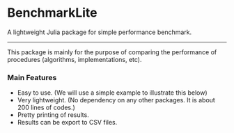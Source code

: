 # BenchmarkLite

A lightweight Julia package for simple performance benchmark.

------------

This package is mainly for the purpose of comparing the performance of procedures (algorithms, implementations, etc). 

### Main Features

- Easy to use. (We will use a simple example to illustrate this below)
- Very lightweight. (No dependency on any other packages. It is about 200 lines of codes.)
- Pretty printing of results.
- Results can be export to CSV files.

